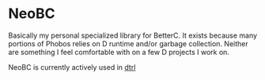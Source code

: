 # NeoBC

Basically my personal specialized library for BetterC.  It exists because many
portions of Phobos relies on D runtime and/or garbage collection. Neither are
something I feel comfortable with on a few D projects I work on.

NeoBC is currently actively used in [dtrl](https://github.com/aodq/dtrl)
